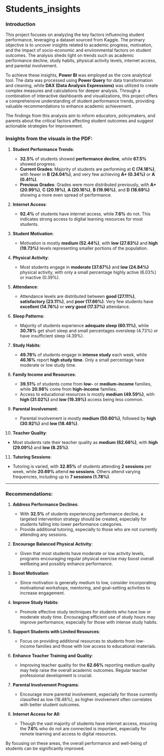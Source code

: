 # Students_insights
### Introduction

This project focuses on analyzing the key factors influencing student performance, leveraging a dataset sourced from Kaggle. The primary objective is to uncover insights related to academic progress, motivation, and the impact of socio-economic and environmental factors on student outcomes. The analysis sheds light on trends such as academic performance decline, study habits, physical activity levels, internet access, and parental involvement.

To achieve these insights, **Power BI** was employed as the core analytical tool. The data was processed using **Power Query** for data transformation and cleaning, while **DAX (Data Analysis Expressions)** was utilized to create complex measures and calculations for deeper analysis. Through a combination of interactive dashboards and visualizations, this project offers a comprehensive understanding of student performance trends, providing valuable recommendations to enhance academic achievement.

The findings from this analysis aim to inform educators, policymakers, and parents about the critical factors affecting student outcomes and suggest actionable strategies for improvement.





### Insights from the visuals in the PDF:

1. **Student Performance Trends**:
   - **32.5%** of students showed **performance decline**, while **67.5%** showed progress.
   - **Current Grades**: Majority of students are performing at **C (74.18%)**, with fewer in **B (24.04%)**, and very few achieving **A+ (0.34%)** or **A (0.41%)**.  
   - **Previous Grades**: Grades were more distributed previously, with **A+ (20.99%)**, **C (20.19%)**, **A (20.16%)**, **B (19.96%)**, and **D (18.69%)** showing a more even spread of performance.

2. **Internet Access**:
   - **92.4%** of students have internet access, while **7.6%** do not. This indicates strong access to digital learning resources for most students.

3. **Student Motivation**:
   - Motivation is mostly **medium (52.44%)**, with **low (27.83%)** and **high (19.73%)** levels representing smaller portions of the population. 
   
4. **Physical Activity**:
   - Most students engage in **moderate (37.67%)** and **low (24.84%)** physical activity, with only a small percentage highly active (6.03%) or inactive (0.39%).

5. **Attendance**:
   - Attendance levels are distributed between **good (27.11%)**, **satisfactory (23.11%)**, and **poor (17.66%)**. Very few students have **excellent (14.76%)** or **very good (17.37%)** attendance.

6. **Sleep Patterns**:
   - Majority of students experience **adequate sleep (60.11%)**, while **30.78%** get short sleep and small percentages oversleep (4.73%) or have insufficient sleep (4.39%).

7. **Study Habits**:
   - **49.78%** of students engage in **intense study** each week, while **46.16%** report **high study time**. Only a small percentage have moderate or low study time.

8. **Family Income and Resources**:
   - **39.51%** of students come from **low-** or **medium-income** families, while **20.98%** come from **high-income** families.
   - Access to educational resources is mostly **medium (49.59%)**, with **high (31.02%)** and **low (19.39%)** access being less common.

9. **Parental Involvement**:
   - Parental involvement is mostly **medium (50.60%)**, followed by **high (30.92%)** and **low (18.48%)**.

10. **Teacher Quality**:
   - Most students rate their teacher quality as **medium (62.66%)**, with **high (29.09%)** and **low (8.25%)**.

11. **Tutoring Sessions**:
   - Tutoring is varied, with **32.85%** of students attending **2 sessions** per week, while **20.69%** attend **no sessions**. Others attend varying frequencies, including up to **7 sessions (1.78%)**.

---

### Recommendations:

1. **Address Performance Declines**:
   - With **32.5%** of students experiencing performance decline, a targeted intervention strategy should be created, especially for students falling into lower performance categories.
   - Provide additional tutoring, especially to those who are not currently attending any sessions.

2. **Encourage Balanced Physical Activity**:
   - Given that most students have moderate or low activity levels, programs encouraging regular physical exercise may boost overall wellbeing and possibly enhance performance.

3. **Boost Motivation**:
   - Since motivation is generally medium to low, consider incorporating motivational workshops, mentoring, and goal-setting activities to increase engagement.

4. **Improve Study Habits**:
   - Promote effective study techniques for students who have low or moderate study time. Encouraging efficient use of study hours may improve performance, especially for those with intense study habits.

5. **Support Students with Limited Resources**:
   - Focus on providing additional resources to students from low-income families and those with low access to educational materials.

6. **Enhance Teacher Training and Quality**:
   - Improving teacher quality for the **62.66%** reporting medium quality may help raise the overall academic outcomes. Regular teacher professional development is crucial.

7. **Parental Involvement Programs**:
   - Encourage more parental involvement, especially for those currently classified as low (18.48%), as higher involvement often correlates with better student outcomes.

8. **Internet Access for All**:
   - Though the vast majority of students have internet access, ensuring the **7.6%** who do not are connected is important, especially for remote learning and access to digital resources.

By focusing on these areas, the overall performance and well-being of students can be significantly improved.

